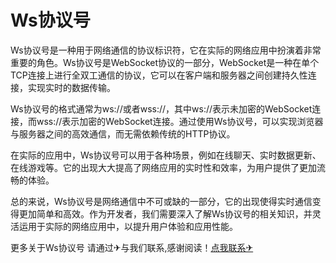 # Ws协议号

Ws协议号是一种用于网络通信的协议标识符，它在实际的网络应用中扮演着非常重要的角色。Ws协议号是WebSocket协议的一部分，WebSocket是一种在单个TCP连接上进行全双工通信的协议，它可以在客户端和服务器之间创建持久性连接，实现实时的数据传输。

Ws协议号的格式通常为ws://或者wss://，其中ws://表示未加密的WebSocket连接，而wss://表示加密的WebSocket连接。通过使用Ws协议号，可以实现浏览器与服务器之间的高效通信，而无需依赖传统的HTTP协议。

在实际的应用中，Ws协议号可以用于各种场景，例如在线聊天、实时数据更新、在线游戏等。它的出现大大提高了网络应用的实时性和效率，为用户提供了更加流畅的体验。

总的来说，Ws协议号是网络通信中不可或缺的一部分，它的出现使得实时通信变得更加简单和高效。作为开发者，我们需要深入了解Ws协议号的相关知识，并灵活运用于实际的网络应用中，以提升用户体验和应用性能。

更多关于Ws协议号 请通过✈与我们联系,感谢阅读！[点我联系✈](https://web.G208.com)